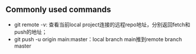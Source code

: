 ## Commonly used commands
- git remote -v: 查看当前local project连接的远程repo地址，分别返回fetch和push的地址；
- git push -u origin main:master：local branch main推到remote branch master